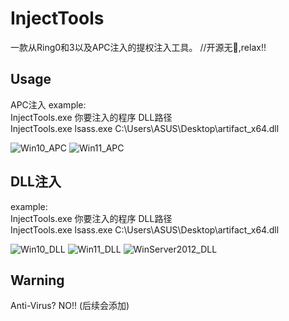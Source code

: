 # InjectTools

一款从Ring0和3以及APC注入的提权注入工具。 //开源无🐎,relax!!

## Usage

APC注入 
example:  
InjectTools.exe 你要注入的程序 DLL路径  
InjectTools.exe lsass.exe C:\Users\ASUS\Desktop\artifact_x64.dll

![Win10_APC](https://github.com/whoami-juruo/InjectTools/raw/main/Win10_APC.png)
![Win11_APC](https://github.com/whoami-juruo/InjectTools/raw/main/Win11_APC.png)

## DLL注入 

example:  
InjectTools.exe 你要注入的程序 DLL路径  
InjectTools.exe lsass.exe C:\Users\ASUS\Desktop\artifact_x64.dll

![Win10_DLL](https://github.com/whoami-juruo/InjectTools/raw/main/Win10_DLL.png)
![Win11_DLL](https://github.com/whoami-juruo/InjectTools/raw/main/Win11_DLL.png)
![WinServer2012_DLL](https://github.com/whoami-juruo/InjectTools/raw/main/WinServer2012.png)

## Warning

Anti-Virus? NO!! (后续会添加)

